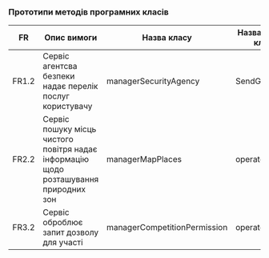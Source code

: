 ### Прототипи методів програмних класів


| FR     | 	Опис вимоги                                                                         | Назва класу                  | Назва методу класу |
|--------|--------------------------------------------------------------------------------------|------------------------------|--------------------|
| FR1.2 | Сервіс агентсва безпеки надає перелік послуг користувачу                             | managerSecurityAgency        | SendGuardsList     |
| FR2.2 | Сервіс пошуку місць чистого повітря надає інформацію щодо розташування природних зон | managerMapPlaces             | operateRequest     |
| FR3.2 | Сервіс оброблює запит дозволу для участі                                             | managerCompetitionPermission |     operateRequest               |